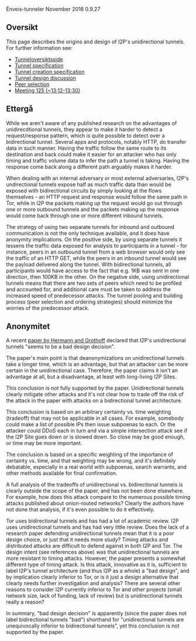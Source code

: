  Énveis-tunneler November 2016 0.9.27 

## Oversikt

This page describes the origins and design of I2P\'s unidirectional
tunnels. For further information see:

- [Tunneloversiktsside]()
- [Tunnel
 specification]()
- [Tunnel creation
 specification]()
- [Tunnel design
 discussion]()
- [Peer
 selection]()
- [Meeting 125
 (\~13:12-13:30)]()

## Ettergå

While we aren\'t aware of any published research on the advantages of
unidirecdtional tunnels, they appear to make it harder to detect a
request/response pattern, which is quite possible to detect over a
bidirectional tunnel. Several apps and protocols, notably HTTP, do
transfer data in such manner. Having the traffic follow the same route
to its destination and back could make it easier for an attacker who has
only timing and traffic volume data to infer the path a tunnel is
taking. Having the response come back along a different path arguably
makes it harder.

When dealing with an internal adversary or most external adversaries,
I2P\'s undirectional tunnels expose half as much traffic data than would
be exposed with bidirectional circuits by simply looking at the flows
themselves - an HTTP request and response would follow the same path in
Tor, while in I2P the packets making up the request would go out through
one or more outbound tunnels and the packets making up the response
would come back through one or more different inbound tunnels.

The strategy of using two separate tunnels for inbound and outbound
communication is not the only technique available, and it does have
anonymity implications. On the positive side, by using separate tunnels
it lessens the traffic data exposed for analysis to participants in a
tunnel - for instance, peers in an outbound tunnel from a web browser
would only see the traffic of an HTTP GET, while the peers in an inbound
tunnel would see the payload delivered along the tunnel. With
bidirectional tunnels, all participants would have access to the fact
that e.g. 1KB was sent in one direction, then 100KB in the other. On the
negative side, using unidirectional tunnels means that there are two
sets of peers which need to be profiled and accounted for, and
additional care must be taken to address the increased speed of
predecessor attacks. The tunnel pooling and building process (peer
selection and ordering strategies) should minimize the worries of the
predecessor attack.

## Anonymitet

A recent [paper by Hermann and Grothoff]() declared
that I2P\'s unidirectional tunnels \"seems to be a bad design
decision\".

The paper\'s main point is that deanonymizations on unidirectional
tunnels take a longer time, which is an advantage, but that an attacker
can be more certain in the unidirectional case. Therefore, the paper
claims it isn\'t an advantage at all, but a disadvantage, at least with
long-living I2P Sites.

This conclusion is not fully supported by the paper. Unidirectional
tunnels clearly mitigate other attacks and it\'s not clear how to trade
off the risk of the attack in the paper with attacks on a bidirectional
tunnel architecture.

This conclusion is based on an arbitrary certainty vs. time weighting
(tradeoff) that may not be applicable in all cases. For example,
somebody could make a list of possible IPs then issue subpoenas to each.
Or the attacker could DDoS each in turn and via a simple intersection
attack see if the I2P Site goes down or is slowed down. So close may be
good enough, or time may be more important.

The conclusion is based on a specific weighting of the importance of
certainty vs. time, and that weighting may be wrong, and it\'s
definitely debatable, especially in a real world with subpoenas, search
warrants, and other methods available for final confirmation.

A full analysis of the tradeoffs of unidirectional vs. bidirectional
tunnels is clearly outside the scope of the paper, and has not been done
elsewhere. For example, how does this attack compare to the numerous
possible timing attacks published about onion-routed networks? Clearly
the authors have not done that analysis, if it\'s even possible to do it
effectively.

Tor uses bidirectional tunnels and has had a lot of academic review. I2P
uses unidirectional tunnels and has had very little review. Does the
lack of a research paper defending unidirectional tunnels mean that it
is a poor design choice, or just that it needs more study? Timing
attacks and distributed attacks are difficult to defend against in both
I2P and Tor. The design intent (see references above) was that
unidirectional tunnels are more resistant to timing attacks. However,
the paper presents a somewhat different type of timing attack. Is this
attack, innovative as it is, sufficient to label I2P\'s tunnel
architecture (and thus I2P as a whole) a \"bad design\", and by
implication clearly inferior to Tor, or is it just a design alternative
that clearly needs further investigation and analysis? There are several
other reasons to consider I2P currently inferior to Tor and other
projects (small network size, lack of funding, lack of review) but is
unidirectional tunnels really a reason?

In summary, \"bad design decision\" is apparently (since the paper does
not label bidirectional tunnels \"bad\") shorthand for \"unidirectional
tunnels are unequivocally inferior to bidirectional tunnels\", yet this
conclusion is not supported by the paper.


